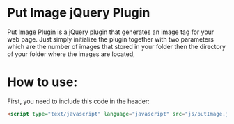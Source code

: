 Put Image jQuery Plugin
================

Put Image Plugin is a jQuery plugin that generates an image tag for your web page. Just simply initialize the plugin together with two parameters which are the number of images that stored in your folder then the directory of your folder where the images are located,


How to use:
================

First, you need to include this code in the header:

```html
<script type="text/javascript" language="javascript" src="js/putImage.js"></script>
```

